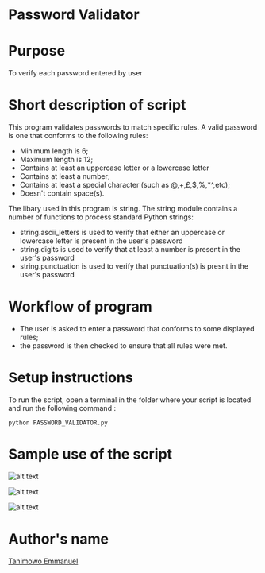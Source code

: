 # Password Validator

# Purpose

To verify each password entered by user

# Short description of script

This program validates passwords to match specific rules. A valid password is one that conforms to the following rules:
- Minimum length is 6;
- Maximum length is 12;
- Contains at least an uppercase letter or a lowercase letter
- Contains at least a number;
- Contains at least a special character (such as @,+,£,$,%,*^,etc);
- Doesn't contain space(s).

The libary used in this program is string. The string module contains a number of functions to process standard Python strings:
- string.ascii_letters is used to verify that either an uppercase or lowercase letter is present in the user's password 
- string.digits is used to verify that at least a number is present in the user's password
- string.punctuation is used to verify that punctuation(s) is presnt in the user's password

# Workflow of program

+ The user is asked to enter a password that conforms to some displayed rules;
+ the password is then checked to ensure that all rules were met.

# Setup instructions

To run the script, open a terminal in the folder where your script is located and run the following command :

`python PASSWORD_VALIDATOR.py`

# Sample use of the script

![alt text](https://github.com/Mannuel25/Awesome_Python_Scripts/blob/main/BasicPythonScripts/Password%20Validator/screenshot_1.png)

![alt text](https://github.com/Mannuel25/Awesome_Python_Scripts/blob/main/BasicPythonScripts/Password%20Validator/screenshot_2.png)

![alt text](https://github.com/Mannuel25/Awesome_Python_Scripts/blob/main/BasicPythonScripts/Password%20Validator/screenshot_3.png)

# Author's name

[Tanimowo Emmanuel](https://github.com/Mannuel25)
